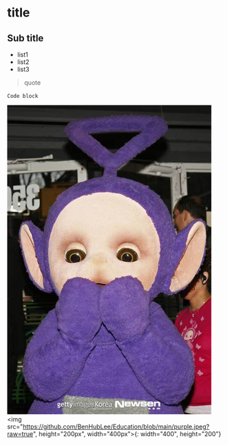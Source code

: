 # title
## Sub title

* list1
* list2
* list3

> quote

```
Code block
```
![purple](https://github.com/BenHubLee/Education/blob/main/purple.jpeg?raw=true) 
<img src="https://github.com/BenHubLee/Education/blob/main/purple.jpeg?raw=true", height="200px", width="400px">{: width="400", height="200"}
